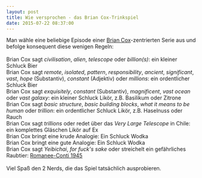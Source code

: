 ```yaml
---
layout: post
title: Wie versprochen - das Brian Cox-Trinkspiel
date: 2015-07-22 08:37:00
---
```




Man wähle eine beliebige Episode einer [Brian Cox](https://www.pinterest.de/artiguesb/sexy-brian-cox/)-zentrierten Serie aus und befolge konsequent diese wenigen Regeln:
<br><br>
Brian Cox sagt *civilisation*, *alien*, *telescope* oder *billion(s)*: ein kleiner Schluck Bier <br>
Brian Cox sagt *remote*, *isolated*, *pattern*, *responsibility*, *ancient*, *significant*, *vast*, *hope* (Substantiv), *constant* (Adjektiv) oder *millions*: ein ordentlicher Schluck Bier<br>
Brian Cox sagt *exquisitely*, *constant* (Substantiv), *magnificent*, *vast ocean* oder *vast galaxy*: ein kleiner Schluck Likör, z.B. Basilikum oder Zitrone<br>
Brian Cox sagt *basic structure*, *basic building blocks*, *what it means to be human* oder *trillion*: ein ordentlicher Schluck Likör, z.B. Haselnuss oder Rauch<br>
Brian Cox sagt *trillions* oder redet über das *Very Large Telescope* in Chile: ein komplettes Gläschen Likör auf Ex<br>
Brian Cox bringt eine krude Analogie: Ein Schluck Wodka<br>
Brian Cox bringt eine gute Analogie: Ein Schluck Wodka<br>
Brian Cox sagt *Yeibichai*, *for fuck's sake* oder streichelt ein gefährliches Raubtier: [Romanee-Conti 1945](https://www.weinankauf-online.com/teuerste-weine-welt/)<br><br>
Viel Spaß den 2 Nerds, die das Spiel tatsächlich ausprobieren.
